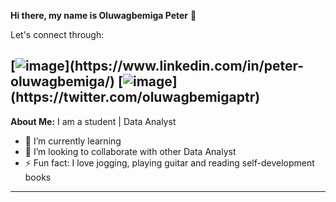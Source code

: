 **Hi there, my name is Oluwagbemiga Peter** 👋

Let's connect through:

[![image]([https://user-images.githubusercontent.com/105968664/222579551-53b893a2-25cf-4923-a693-30a54a7ed360.png](https://www.tradingview.com/x/kpH1Q4Mm))](https://www.linkedin.com/in/peter-oluwagbemiga/) [![image]([https://user-images.githubusercontent.com/105968664/222580821-2b097240-fc9f-417b-8bf2-c75205458749.png](https://www.tradingview.com/x/kpH1Q4Mm))](https://twitter.com/oluwagbemigaptr)
---
**About Me:**
I am a student | Data Analyst

- 🌱 I’m currently learning 
- 👯 I’m looking to collaborate with other Data Analyst 
- ⚡ Fun fact: I love jogging, playing guitar and reading self-development books
---
<!--
**oluwagbemigaptr/oluwagbemigaptr** is a ✨ _special_ ✨ repository because its `README.md` (this file) appears on your GitHub profile.
-->
